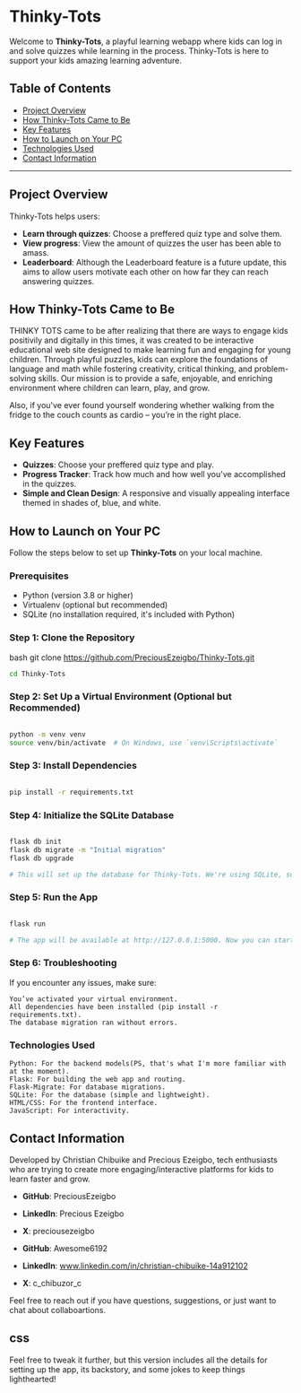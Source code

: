 # Thinky-Tots

Welcome to **Thinky-Tots**, a playful learning webapp where kids can log in and solve quizzes while learning in the process.
Thinky-Tots is here to support your kids amazing learning adventure.


## Table of Contents

- [Project Overview](#project-overview)
- [How Thinky-Tots Came to Be](#how-Thinky-Tots-came-to-be)
- [Key Features](#key-features)
- [How to Launch on Your PC](#how-to-launch-on-your-pc)
- [Technologies Used](#technologies-used)
- [Contact Information](#contact-information)

---

## Project Overview

Thinky-Tots helps users:
- **Learn through quizzes**: Choose a preffered quiz type and solve them.
- **View progress**: View the amount of quizzes the user has been able to amass. 
- **Leaderboard**: Although the Leaderboard feature is a future update, this aims to allow users motivate each other on how far they can reach answering quizzes.

## How Thinky-Tots Came to Be

THINKY TOTS came to be after realizing that there are ways to engage kids positivily and digitally in this times, it was created to be interactive educational web site designed to make learning fun and engaging for young children. Through playful puzzles, kids can explore the foundations of language and math while fostering creativity, critical thinking, and problem-solving skills. Our mission is to provide a safe, enjoyable, and enriching environment where children can learn, play, and grow.

Also, if you've ever found yourself wondering whether walking from the fridge to the couch counts as cardio – you’re in the right place.

## Key Features

- **Quizzes**: Choose your preffered quiz type and play.
- **Progress Tracker**: Track how much and how well you've accomplished in the quizzes.
- **Simple and Clean Design**: A responsive and visually appealing interface themed in shades of, blue, and white.

## How to Launch on Your PC

Follow the steps below to set up **Thinky-Tots** on your local machine.

### Prerequisites
- Python (version 3.8 or higher)
- Virtualenv (optional but recommended)
- SQLite (no installation required, it's included with Python)

### Step 1: Clone the Repository

bash
git clone https://github.com/PreciousEzeigbo/Thinky-Tots.git
```bash
cd Thinky-Tots
```
### Step 2: Set Up a Virtual Environment (Optional but Recommended)
```bash

python -m venv venv
source venv/bin/activate  # On Windows, use `venv\Scripts\activate`
```
### Step 3: Install Dependencies

```bash

pip install -r requirements.txt
```
### Step 4: Initialize the SQLite Database

```bash

flask db init
flask db migrate -m "Initial migration"
flask db upgrade

# This will set up the database for Thinky-Tots. We're using SQLite, so you don't need any additional setup.
```
### Step 5: Run the App

```bash

flask run

# The app will be available at http://127.0.0.1:5000. Now you can start exploring
```
### Step 6: Troubleshooting

If you encounter any issues, make sure:

    You’ve activated your virtual environment.
    All dependencies have been installed (pip install -r requirements.txt).
    The database migration ran without errors.

### Technologies Used

    Python: For the backend models(PS, that's what I'm more familiar with at the moment). 
    Flask: For building the web app and routing.
    Flask-Migrate: For database migrations.
    SQLite: For the database (simple and lightweight).
    HTML/CSS: For the frontend interface.
    JavaScript: For interactivity.

## Contact Information

Developed by Christian Chibuike and Precious Ezeigbo, tech enthusiasts who are trying to create more engaging/interactive platforms for kids to learn faster and grow.

- **GitHub**: PreciousEzeigbo
- **LinkedIn**: Precious Ezeigbo
- **X**: preciousezeigbo


- **GitHub**: Awesome6192
- **LinkedIn**: www.linkedin.com/in/christian-chibuike-14a912102
- **X**: c_chibuzor_c

Feel free to reach out if you have questions, suggestions, or just want to chat about collaboartions.


## css


Feel free to tweak it further, but this version includes all the details for setting up the app, its backstory, and some jokes to keep things lighthearted!
